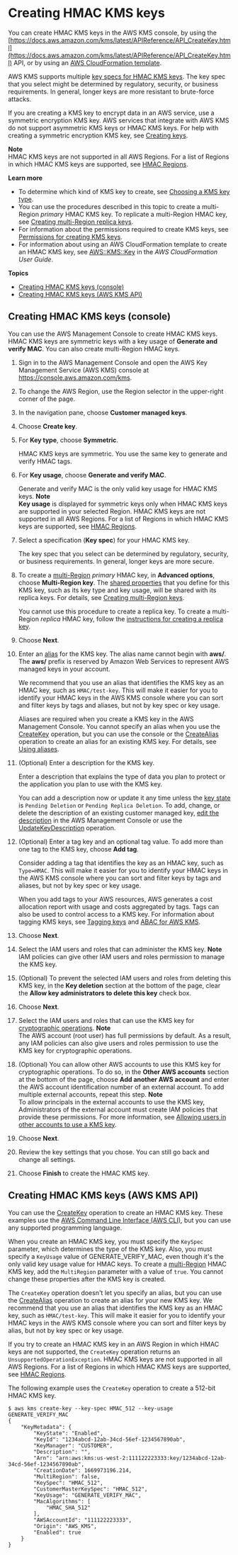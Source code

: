 # Creating HMAC KMS keys<a name="hmac-create-key"></a>

You can create HMAC KMS keys in the AWS KMS console, by using the [https://docs.aws.amazon.com/kms/latest/APIReference/API_CreateKey.html](https://docs.aws.amazon.com/kms/latest/APIReference/API_CreateKey.html) API, or by using an [AWS CloudFormation template](creating-resources-with-cloudformation.md)\.

AWS KMS supports multiple [key specs for HMAC KMS keys](hmac.md#hmac-key-specs)\. The key spec that you select might be determined by regulatory, security, or business requirements\. In general, longer keys are more resistant to brute\-force attacks\.

If you are creating a KMS key to encrypt data in an AWS service, use a symmetric encryption KMS key\. AWS services that integrate with AWS KMS do not support asymmetric KMS keys or HMAC KMS keys\. For help with creating a symmetric encryption KMS key, see [Creating keys](create-keys.md)\.

**Note**  
HMAC KMS keys are not supported in all AWS Regions\. For a list of Regions in which HMAC KMS keys are supported, see [HMAC Regions](hmac.md#hmac-regions)\.

**Learn more**
+ To determine which kind of KMS key to create, see [Choosing a KMS key type](key-types.md#symm-asymm-choose)\.
+ You can use the procedures described in this topic to create a multi\-Region *primary* HMAC KMS key\. To replicate a multi\-Region HMAC key, see [Creating multi\-Region replica keys](multi-region-keys-replicate.md)\.
+ For information about the permissions required to create KMS keys, see [Permissions for creating KMS keys](create-keys.md#create-key-permissions)\.
+ For information about using an AWS CloudFormation template to create an HMAC KMS key, see [AWS::KMS::Key](https://docs.aws.amazon.com/AWSCloudFormation/latest/UserGuide/aws-resource-kms-key.html) in the *AWS CloudFormation User Guide*\.

**Topics**
+ [Creating HMAC KMS keys \(console\)](#create-hmac-key-console)
+ [Creating HMAC KMS keys \(AWS KMS API\)](#create-keys-api)

## Creating HMAC KMS keys \(console\)<a name="create-hmac-key-console"></a>

You can use the AWS Management Console to create HMAC KMS keys\. HMAC KMS keys are symmetric keys with a key usage of **Generate and verify MAC**\. You can also create multi\-Region HMAC keys\. 

1. Sign in to the AWS Management Console and open the AWS Key Management Service \(AWS KMS\) console at [https://console\.aws\.amazon\.com/kms](https://console.aws.amazon.com/kms)\.

1. To change the AWS Region, use the Region selector in the upper\-right corner of the page\.

1. In the navigation pane, choose **Customer managed keys**\.

1. Choose **Create key**\.

1. For **Key type**, choose **Symmetric**\.

   HMAC KMS keys are symmetric\. You use the same key to generate and verify HMAC tags\.

1. For **Key usage**, choose **Generate and verify MAC**\.

   Generate and verify MAC is the only valid key usage for HMAC KMS keys\.
**Note**  
**Key usage** is displayed for symmetric keys only when HMAC KMS keys are supported in your selected Region\. HMAC KMS keys are not supported in all AWS Regions\. For a list of Regions in which HMAC KMS keys are supported, see [HMAC Regions](hmac.md#hmac-regions)\.

1. Select a specification \(**Key spec**\) for your HMAC KMS key\. 

   The key spec that you select can be determined by regulatory, security, or business requirements\. In general, longer keys are more secure\.

1. To create a [multi\-Region](multi-region-keys-overview.md) *primary* HMAC key, in **Advanced options**, choose **Multi\-Region key**\. The [shared properties](multi-region-keys-overview.md#mrk-sync-properties) that you define for this KMS key, such as its key type and key usage, will be shared with its replica keys\. For details, see [Creating multi\-Region keys](multi-region-keys-create.md)\.

   You cannot use this procedure to create a replica key\. To create a multi\-Region *replica* HMAC key, follow the [instructions for creating a replica key](multi-region-keys-replicate.md#replicate-console)\.

1. Choose **Next**\.

1. Enter an [alias](kms-alias.md) for the KMS key\. The alias name cannot begin with **aws/**\. The **aws/** prefix is reserved by Amazon Web Services to represent AWS managed keys in your account\.

   We recommend that you use an alias that identifies the KMS key as an HMAC key, such as `HMAC/test-key`\. This will make it easier for you to identify your HMAC keys in the AWS KMS console where you can sort and filter keys by tags and aliases, but not by key spec or key usage\.

   Aliases are required when you create a KMS key in the AWS Management Console\. You cannot specify an alias when you use the [CreateKey](https://docs.aws.amazon.com/kms/latest/APIReference/API_CreateKey.html) operation, but you can use the console or the [CreateAlias](https://docs.aws.amazon.com/kms/latest/APIReference/API_CreateAlias.html) operation to create an alias for an existing KMS key\. For details, see [Using aliases](kms-alias.md)\.

1. \(Optional\) Enter a description for the KMS key\.

   Enter a description that explains the type of data you plan to protect or the application you plan to use with the KMS key\.

   You can add a description now or update it any time unless the [key state](key-state.md) is `Pending Deletion` or `Pending Replica Deletion`\. To add, change, or delete the description of an existing customer managed key, [edit the description](editing-keys.md) in the AWS Management Console or use the [UpdateKeyDescription](https://docs.aws.amazon.com/kms/latest/APIReference/API_UpdateKeyDescription.html) operation\.

1. \(Optional\) Enter a tag key and an optional tag value\. To add more than one tag to the KMS key, choose **Add tag**\.

   Consider adding a tag that identifies the key as an HMAC key, such as `Type=HMAC`\. This will make it easier for you to identify your HMAC keys in the AWS KMS console where you can sort and filter keys by tags and aliases, but not by key spec or key usage\.

   When you add tags to your AWS resources, AWS generates a cost allocation report with usage and costs aggregated by tags\. Tags can also be used to control access to a KMS key\. For information about tagging KMS keys, see [Tagging keys](tagging-keys.md) and [ABAC for AWS KMS](abac.md)\. 

1. Choose **Next**\.

1. Select the IAM users and roles that can administer the KMS key\.
**Note**  
IAM policies can give other IAM users and roles permission to manage the KMS key\.

1. \(Optional\) To prevent the selected IAM users and roles from deleting this KMS key, in the **Key deletion** section at the bottom of the page, clear the **Allow key administrators to delete this key** check box\.

1. Choose **Next**\.

1. Select the IAM users and roles that can use the KMS key for [cryptographic operations](concepts.md#cryptographic-operations)\.
**Note**  
The AWS account \(root user\) has full permissions by default\. As a result, any IAM policies can also give users and roles permission to use the KMS key for cryptographic operations\.

1. \(Optional\) You can allow other AWS accounts to use this KMS key for cryptographic operations\. To do so, in the **Other AWS accounts** section at the bottom of the page, choose **Add another AWS account** and enter the AWS account identification number of an external account\. To add multiple external accounts, repeat this step\.
**Note**  
To allow principals in the external accounts to use the KMS key, Administrators of the external account must create IAM policies that provide these permissions\. For more information, see [Allowing users in other accounts to use a KMS key](key-policy-modifying-external-accounts.md)\.

1. Choose **Next**\.

1. Review the key settings that you chose\. You can still go back and change all settings\.

1. Choose **Finish** to create the HMAC KMS key\.

## Creating HMAC KMS keys \(AWS KMS API\)<a name="create-keys-api"></a>

You can use the [CreateKey](https://docs.aws.amazon.com/kms/latest/APIReference/API_CreateKey.html) operation to create an HMAC KMS key\. These examples use the [AWS Command Line Interface \(AWS CLI\)](https://aws.amazon.com/cli/), but you can use any supported programming language\. 

When you create an HMAC KMS key, you must specify the `KeySpec` parameter, which determines the type of the KMS key\. Also, you must specify a `KeyUsage` value of GENERATE\_VERIFY\_MAC, even though it's the only valid key usage value for HMAC keys\. To create a [multi\-Region](multi-region-keys-overview.md) HMAC KMS key, add the `MultiRegion` parameter with a value of `true`\. You cannot change these properties after the KMS key is created\. 

The `CreateKey` operation doesn't let you specify an alias, but you can use the [CreateAlias](https://docs.aws.amazon.com/kms/latest/APIReference/API_CreateAlias.html) operation to create an alias for your new KMS key\. We recommend that you use an alias that identifies the KMS key as an HMAC key, such as `HMAC/test-key`\. This will make it easier for you to identify your HMAC keys in the AWS KMS console where you can sort and filter keys by alias, but not by key spec or key usage\.

If you try to create an HMAC KMS key in an AWS Region in which HMAC keys are not supported, the `CreateKey` operation returns an `UnsupportedOperationException`\. HMAC KMS keys are not supported in all AWS Regions\. For a list of Regions in which HMAC KMS keys are supported, see [HMAC Regions](hmac.md#hmac-regions)\.

The following example uses the `CreateKey` operation to create a 512\-bit HMAC KMS key\.

```
$ aws kms create-key --key-spec HMAC_512 --key-usage GENERATE_VERIFY_MAC
{
    "KeyMetadata": {
        "KeyState": "Enabled",
        "KeyId": "1234abcd-12ab-34cd-56ef-1234567890ab",
        "KeyManager": "CUSTOMER",
        "Description": "",
        "Arn": "arn:aws:kms:us-west-2:111122223333:key/1234abcd-12ab-34cd-56ef-1234567890ab",
        "CreationDate": 1669973196.214,
        "MultiRegion": false,
        "KeySpec": "HMAC_512",
        "CustomerMasterKeySpec": "HMAC_512",
        "KeyUsage": "GENERATE_VERIFY_MAC",
        "MacAlgorithms": [
            "HMAC_SHA_512"
        ],
        "AWSAccountId": "111122223333",
        "Origin": "AWS_KMS",
        "Enabled": true
    }
}
```